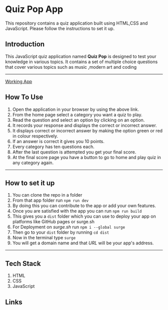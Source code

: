 # **Quiz Pop App**

This repository contains a quiz application built using HTML,CSS and JavaScript. Please follow the instructions to set it up.

## **Introduction**

This JavaScript quiz application named **Quiz Pop** is designed to test your knowledge in various topics. It contains a set of multiple choice questions that cover various topics such as music ,modern art and coding

---

[Working App]()

## **How To Use**

1. Open the application in your browser by using the above link.
2. From the home page select a category you want a quiz to play.
3. Read the question and select an option by clicking on an option.
4. It records your response and displays the correct or incorrect answer.
5. It displays correct or incorrect answer by making the option green or red in colour respectively.
6. If an answer is correct it gives you 10 points.
7. Every category has ten questions each.
8. After the last question is attempted you get your final score.
9. At the final score page you have a button to go to home and play quiz in any category again.

---

## **How to set it up**

1. You can clone the repo in a folder
2. From that app folder run ``npm run dev``
3. By doing this you can contribute to the app or add your own features.
4. Once you are satisfied with the app you can run ``npm run build``
5. This gives you a `dist` folder which you can use to deploy your app on platforms like GitHub pages or surge.sh
6. For Deployment on *surge.sh* run ``npm i --global surge``
7. Then go to your `dist` folder by running ``cd dist`` 
8. Now in the terminal type ``surge``
9. You will get a domain name and that *URL* will be your app's address.

---

## Tech Stack
1.  HTML
2.  CSS
3.  JavaScript

## Links











